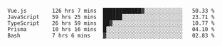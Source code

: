 <!--START_SECTION:waka-->

```text
Vue.js        126 hrs 7 mins  ████████████▓░░░░░░░░░░░░   50.33 %
JavaScript    59 hrs 25 mins  ██████░░░░░░░░░░░░░░░░░░░   23.71 %
TypeScript    26 hrs 59 mins  ██▓░░░░░░░░░░░░░░░░░░░░░░   10.77 %
Prisma        10 hrs 16 mins  █░░░░░░░░░░░░░░░░░░░░░░░░   04.10 %
Bash          7 hrs 6 mins    ▓░░░░░░░░░░░░░░░░░░░░░░░░   02.83 %
```

<!--END_SECTION:waka-->

